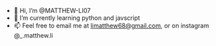 - 👋 Hi, I’m @MATTHEW-LI07
- 🌱 I’m currently learning python and javscript
- 📫 Feel free to email me at limatthew68@gmail.com, or on instagram @_.matthew.li


